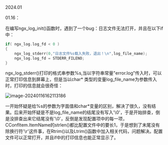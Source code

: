 2024.01



01.16：

在编写ngx_log_init()函数时，遇到了一个bug：日志文件无法打开，并且在以下if中：

```c
if( ngx_log.log_fd < 0 )
{
    ngx_log_stderr(0,"日志文件%s载入失败，退出！\n",log_file_name);
    ngx_log.log_fd = STDERR_FILENO;
}
```

ngx_log_stderr()打印的格式串参数%s,当以字符串常量"error.log"传入时，可以正常打印信息到屏幕上，但是当以char* 类型的变量log_file_name为参数传入时，打印的信息就会很奇怪：

![image-20240116162113186](C:\Users\29246\AppData\Roaming\Typora\typora-user-images\image-20240116162113186.png)

一开始怀疑是给%s的参数为字面值和char*变量的区别，解决了很久，没有结果。后来开始怀疑是不是log_file_name的结尾没有写入'\0'，于是开始排查，倒是没排查出来它结尾没有'\0'，反倒是发现配置项中的每一项，CConfItem.ItemName的strlen()都比配置文件中的要长1，于是想到了末尾没有除换行符'\r'这件事，在Rtrim()以及Ltrim()函数中加入相关代码，问题解决。配置文件可以正常打开，并且if中的打印信息也能正常显示了。









